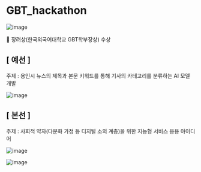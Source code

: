 # GBT_hackathon  

![image](https://github.com/user-attachments/assets/ee190c01-9811-41a3-b121-3461bf0ab4f0)  

🥉 장려상(한국외국어대학교 GBT학부장상) 수상

## [ 예선 ]

주제 : 용인시 뉴스의 제목과 본문 키워드를 통해 기사의 카테고리를 분류하는 AI 모델 개발  

![image](https://github.com/user-attachments/assets/7cf68b93-9c89-4592-b567-4858a9ca4670)

## [ 본선 ]

주제 : 사회적 약자(다문화 가정 등 디지털 소외 계층)을 위한 지능형 서비스 응용 아이디어  

![image](https://github.com/user-attachments/assets/a29c94c5-1edf-41c3-a612-79988b99666b)  

![image](https://github.com/user-attachments/assets/8a2018d9-3936-4cac-9f0f-189c64850a7d)  


